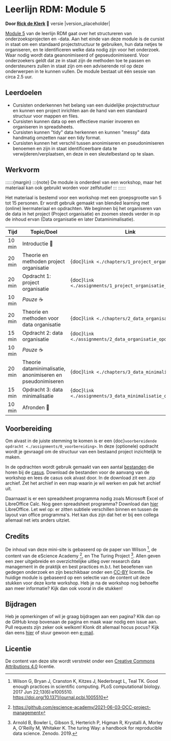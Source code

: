 # Leerlijn RDM: Module 5

**Door [Rick de Klerk](https://orcid.org/0000-0003-2745-1963) 🚀** versie |version_placeholder|

[Module 5](https://rickdkk.github.io/RDM-module-5) van de leerlijn RDM gaat over het structureren van onderzoeksprojecten en -data. 
Aan het einde van deze module is de cursist in staat om een standaard projectstructuur te gebruiken, hun data netjes 
te organiseren, en te identificeren welke data nodig zijn voor het onderzoek. Waar nodig wordt data geanonimiseerd of 
gepseudonimiseerd. Voor onderzoekers geldt dat ze in staat zijn de methoden toe te passen en ondersteuners zullen in 
staat zijn om een adviserende rol op deze onderwerpen in te kunnen vullen. De module bestaat uit één sessie van circa 2.5 uur.

## Leerdoelen

- Cursisten onderkennen het belang van een duidelijke projectstructuur en kunnen een project inrichten aan de 
hand van een standaard structuur voor mappen en files.
- Cursisten kunnen data op een effectieve manier invoeren en organiseren in spreadsheets.
- Cursisten kunnen "tidy" data herkennen en kunnen "messy" data handmatig omzetten naar een tidy format.
- Cursisten kunnen het verschil tussen anonimiseren en pseudonimiseren benoemen en zijn in staat identificeerbare data 
te verwijderen/verplaatsen, en deze in een sleutelbestand op te slaan.

## Werkvorm

::::::{margin}
:::{note}
De module is onderdeel van een workshop, maar het materiaal kan ook gebruikt worden voor zelfstudie!
:::
::::::

Het materiaal is bestemd voor een workshop met een groepsgrootte van 5 tot 15 personen. Er wordt gebruik gemaakt van
blended learning met (online) leermateriaal en opdrachten. We beginnen bij het organiseren van de data in het project
(Project organisatie) en zoomen steeds verder in op de inhoud ervan (Data organisatie en later Dataminimalisatie).

| Tijd   | Topic/Doel                                                 | Link                                                       |
|--------|------------------------------------------------------------|------------------------------------------------------------|
| 10 min | Introductie 👋                                             |                                                            |
| 20 min | Theorie en methoden project organisatie                    | {doc}`link <./chapters/1_project_organisatie>`             |
| 20 min | Opdracht 1: project organisatie                            | {doc}`link <./assignments/1_project_organisatie_opdracht>` |
| 10 min | *Pauze* ☕                                                  |                                                            |
| 20 min | Theorie en methoden voor data organisatie                  | {doc}`link <./chapters/2_data_organisatie>`                |
| 15 min | Opdracht 2: data organisatie                               | {doc}`link <./assignments/2_data_organisatie_opdracht>`    |
| 10 min | *Pauze* ☕                                                  |                                                            | 
| 20 min | Theorie dataminimalisatie, anonimiseren en pseudonimiseren | {doc}`link <./chapters/3_data_minimalisatie>`              |
| 15 min | Opdracht 3: data minimalisatie                             | {doc}`link <./assignments/3_data_minimalisatie_opdracht>`  |
| 10 min | Afronden 👋                                                |                                                            |

## Voorbereiding

<i class="fas fa-folder-open"></i> Om alvast in de juiste stemming te komen is er een {doc}`voorbereidende opdracht <./assignments/0_voorbereiding>`.
In deze (optionele) opdracht wordt je gevraagd om de structuur van een bestaand project inzichtelijk te maken.

<i class="fas fa-database"></i> In de opdrachten wordt gebruik gemaakt van een aantal 
[bestanden](https://gitlab.com/Rickdkk/messy-example-project/-/raw/main/wheelchair_sprints0.zip) die horen bij de 
[casus](casus). Download de bestanden voor de aanvang van de workshop en lees de casus ook alvast
door. In de download zit een .zip archief. Zet het archief in een map waarin je wil werken en pak het archief uit.

<i class="fa fa-table" aria-hidden="true"></i> Daarnaast is er een spreadsheet programma nodig zoals Microsoft Excel of 
LibreOffice Calc. Nog geen spreadsheet programma? Download dan [hier](https://www.libreoffice.org/download/download/) 
LibreOffice. Let wel op: er zitten subtiele verschillen binnen en tussen de layout van office programma's. Het kan dus 
zijn dat het er bij een collega allemaal net iets anders uitziet.

## Credits

De inhoud van deze mini-site is gebaseerd op de paper van Wilson [^Wilson], de content van de eScience Academy [^escience], en The Turing 
Project [^Turing]. Allen geven een zeer uitgebreide en overzichtelijke uitleg over research data management in de praktijk en best
practices m.b.t. het beoefenen van gedegen onderzoek en zijn beschikbaar onder een [CC-BY](https://creativecommons.org/licenses/by/4.0/) 
licentie. De huidige module is gebaseerd op een selectie van de content uit deze stukken voor deze korte workshop. Heb je 
na de workshop nog behoefte aan meer informatie? Kijk dan ook vooral in die stukken!

## Bijdragen

Heb je opmerkingen of wil je graag bijdragen aan een pagina? Klik dan op de GitHub knop <i class="fab fa-github" aria-hidden="true"></i> bovenaan de pagina en maak
waar nodig een issue aan. Pull requests zijn zeker ook welkom! Klonk dit allemaal hocus pocus? Kijk dan eens 
[hier](https://guides.github.com/introduction/flow/) of stuur gewoon een [e-mail](mailto:r.deklerk@fontys.nl).

## Licentie

De content van deze site wordt verstrekt onder een [Creative Commons Attributions 4.0](https://creativecommons.org/licenses/by/4.0/) licentie.


[^Wilson]: Wilson G, Bryan J, Cranston K, Kitzes J, Nederbragt L, Teal TK. Good enough practices in scientific 
computing. PLoS computational biology. 2017 Jun 22;13(6):e1005510. https://doi.org/10.1371/journal.pcbi.1005510

[^escience]: https://github.com/escience-academy/2021-06-03-DCC-project-management

[^Turing]: Arnold B, Bowler L, Gibson S, Herterich P, Higman R, Krystalli A, Morley A, O'Reilly M, Whitaker K. The 
turing Way: a handbook for reproducible data science. Zenodo. 2019.
